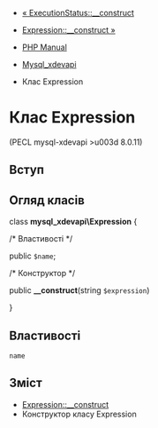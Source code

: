 - [« ExecutionStatus::\_\_construct](mysql-xdevapi-executionstatus.construct.md)
- [Expression::\_\_construct »](mysql-xdevapi-expression.construct.md)

- [PHP Manual](index.md)
- [Mysql_xdevapi](book.mysql-xdevapi.md)
- Клас Expression

# Клас Expression

(PECL mysql-xdevapi \>u003d 8.0.11)

## Вступ

## Огляд класів

class **mysql_xdevapi\Expression** {

/\* Властивості \*/

public `$name`;

/\* Конструктор \*/

public **\_\_construct**(string `$expression`)

}

## Властивості

`name`

## Зміст

- [Expression::\_\_construct](mysql-xdevapi-expression.construct.md)
- Конструктор класу Expression
